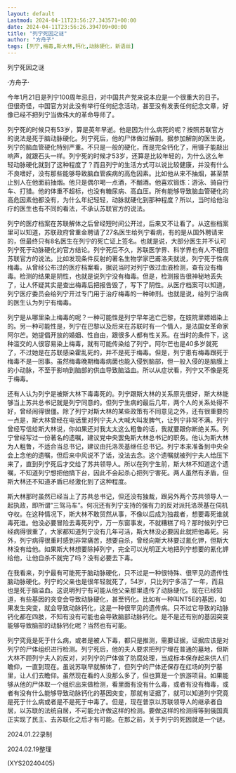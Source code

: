 ```yaml
---
layout: default
Lastmod: 2024-04-11T23:56:27.343571+00:00
date: 2024-04-11T23:56:26.394709+00:00
title: "列宁死因之谜"
author: "方舟子"
tags: [列宁,梅毒,斯大林,钙化,动脉硬化，新语丝]
---
```


列宁死因之谜

·方舟子·

今年1月21日是列宁100周年忌日，对中国共产党来说本应是一个很重大的日子。但很奇怪，中国官方对此没有举行任何纪念活动，甚至没有发表任何纪念文章，好像已经不把列宁当做伟大的革命导师了。

列宁死的时候只有53岁，算是英年早逝。他是因为什么病死的呢？按照苏联官方的说法是死于脑动脉硬化。列宁死后，他的尸体做过解剖。据参加解剖的医生说，列宁的脑血管硬化特别严重。不只是一般的硬化，而是完全钙化了，用镊子能敲出响声，就跟石头一样。列宁死的时候才53岁，还算是比较年轻的，为什么这么年轻动脉硬化就到了这种程度了？而且列宁的生活方式可以说比较健康，并没有什么不良嗜好，没有那些能够导致脑血管疾病的高危因素。比如他从来不抽烟，甚至禁止别人在他面前抽烟。他只是偶尔喝一点酒，不酗酒。他喜欢锻炼：游泳、骑自行车、打猎。他的体重不超标，也没有糖尿病、高血压。所有能够导致脑血管硬化的高危因素他都没有，为什么年纪轻轻，动脉就硬化到那种程度？所以，当时给他治疗的医生也有不同的看法，不承认苏联官方的说法。

列宁的医疗档案在苏联解体之后曾经短时间公开过，后来又不让看了。从这些档案里可以知道，苏联政府曾重金聘请了27名医生给列宁看病，有的是从国外聘请来的，但最终只有8名医生在列宁的死亡证上签名。也就是说，大部分医生并不认可列宁死于动脉硬化的官方结论。列宁死后不久，苏联医学界、科学界也有人不相信苏联官方的说法。比如发现条件反射的著名生物学家巴甫洛夫就说，列宁死于性病梅毒。从曾经公布过的医疗档案看，据说当时对列宁做过血液检测，查有没有梅毒。检测的结果是阴性，也就是说列宁没有梅毒。但是，检测报告很神秘地丢失了，让人怀疑其实是查出梅毒后把报告毁了，写下了阴性。从医疗档案可以知道，列宁医疗委员会给列宁开过专门用于治疗梅毒的一种砷剂。也就是说，给列宁治病的医生认为列宁有梅毒。

列宁是从哪里染上梅毒的呢？一种可能性是列宁早年逃亡巴黎，在妓院里嫖娼染上的。另一种可能性是，列宁在巴黎以及后来在苏联时有一个情人，是法国女革命家阿尔芒。她提倡开放的婚姻、性自由，跟很多人都有性关系。在当时的条件下，这种滥交的人很容易染上梅毒，就有可能传染给了列宁。阿尔芒也是40多岁就死了，不过她是在苏联感染霍乱死的，并不是死于梅毒。但是，列宁患有梅毒跟死于梅毒不是一回事。虽然梅毒晚期梅毒病菌也能入侵到脑部，但一般入侵的是脑膜上的小动脉，不至于影响到脑部的供血导致脑溢血。所以从症状看，列宁又不像是死于梅毒。

还有人认为列宁是被斯大林下毒毒死的。列宁跟斯大林的关系原先很好，斯大林能够当上苏共总书记就是列宁同意的。但列宁生病的最后几年，两个人的关系处得不好，曾经闹得很僵。除了列宁对斯大林的某些政策有不同意见之外，还有很重要的一点是，斯大林曾经在电话里对列宁夫人大喊大叫发脾气，让列宁非常不满。列宁曾经写信给斯大林说，你如果还对我太太这么粗鲁的话，我就要跟你断绝关系。列宁曾经写过一份著名的遗嘱，建议党中央罢免斯大林总书记的职务。他认为斯大林为人粗鲁，不适合当总书记，建议由托洛茨基继任总书记。列宁本来准备到中央全会上念他的遗嘱，但后来中风说不了话，没法去念。这个遗嘱就被列宁夫人给压下来了，直到列宁死后才交给了苏共领导人。所以在列宁生前，斯大林不知道这个遗嘱，不知道列宁想把他搞下台，因此不会起杀心把列宁害死。两人虽然有矛盾，但斯大林还不知道矛盾已经激化到了这种程度。

斯大林那时虽然已经当上了苏共总书记，但还没有独裁，跟另外两个苏共领导人一起执政，即所谓“三驾马车”。何况还有列宁支持的强有力的反对派托洛茨基在伺机夺权。在这种情况下，斯大林不敢贸然从事，不像以后成为独裁者，想要毒死谁就毒死谁。他没必要冒险去毒死列宁，万一东窗事发，不就糟糕了吗？那时候列宁已经病得很重了，大家都知道列宁没有几年可活，斯大林没必要因此就把他毒死。另外，列宁病得很重时感到非常痛苦，想要自杀，曾经向斯大林要过氰化钾，但斯大林没有给他。如果斯大林想要除掉列宁，完全可以光明正大地把列宁想要的氰化钾给他，让他自杀不就完了吗？没有必要去下毒。

在我看来，列宁最有可能死于脑动脉硬化，只不过是一种很特殊、很罕见的遗传性脑动脉硬化。列宁的父亲也是很年轻就死了，54岁，只比列宁多活了一年，而且也是死于脑溢血。这说明列宁有可能从他父亲那里遗传了动脉硬化。现在已经知道，有些基因的突变会导致动脉硬化，甚至钙化。比如有一种叫NT5E的基因，如果发生突变，就会导致动脉钙化，这是一种很罕见的遗传病。只不过它导致的动脉钙化都在四肢，不知有没有可能也会导致脑部动脉钙化。是不是还有别的基因突变能够导致脑部的动脉钙化呢？当然也有可能。

列宁究竟是死于什么病，或者是被人下毒，都只是推测，需要证据，证据应该是对列宁的尸体组织进行检测。列宁死后，他的夫人要求把列宁埋在普通的墓地，但斯大林不顾列宁夫人的反对，对列宁的尸体做了防腐处理，当成标本保存起来供人们瞻仰，一直到现在。虽说苏联早就解体了，但列宁的尸体还保存在红场的列宁墓里，让人们去瞻仰。虽然现在看的人没那么多了，但也算是一个旅游项目。如果能够从他的尸体取一个组织出来做检测，看里面有没有什么毒，或者有没有梅毒，或者有没有什么能够导致动脉钙化的基因突变，那就有证据了，就可以知道列宁究竟是死于什么病或者是不是死于中毒了。但是，现在普京以苏联领导人的继承者自居，以苏联的法统自居，不可能允许做这样的检测。要做这样的检测得等到俄国真正实现了民主、去苏联化之后才有可能。在那之前，关于列宁的死因就是一个谜。

2024.01.22录制

2024.02.19整理

(XYS20240405)

